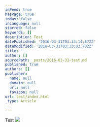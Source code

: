 ```yaml
---
inFeed: true
hasPage: true
inNav: false
inLanguage: null
starred: false
keywords: []
description: Test
datePublished: '2016-03-31T03:33:14.872Z'
dateModified: '2016-03-31T03:33:02.702Z'
title: ''
author: []
sourcePath: _posts/2016-03-31-test.md
published: true
authors: []
publisher:
  name: null
  domain: null
  url: null
  favicon: null
url: test/index.html
_type: Article

---
```

Test
![](https://the-grid-user-content.s3-us-west-2.amazonaws.com/f2295c17-9f25-4016-b33e-c373c0ce1196.jpg)